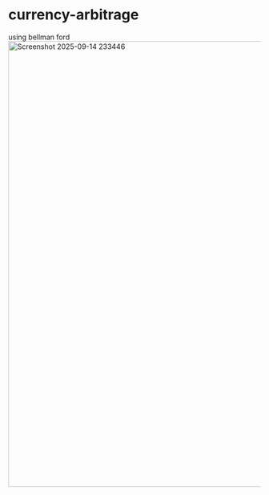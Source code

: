 # currency-arbitrage
using bellman ford
<img width="1825" height="889" alt="Screenshot 2025-09-14 233446" src="https://github.com/user-attachments/assets/3722dae5-7f80-4aca-a349-8fd1e6d5d36b" />
